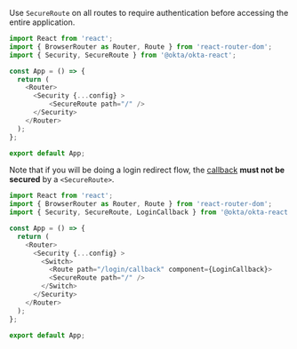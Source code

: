 Use `SecureRoute` on all routes to require authentication before accessing the entire application. 

```javascript
import React from 'react';
import { BrowserRouter as Router, Route } from 'react-router-dom';
import { Security, SecureRoute } from '@okta/okta-react';

const App = () => { 
  return (
    <Router>
      <Security {...config} >
          <SecureRoute path="/" />
      </Security>
    </Router>
  );
};

export default App;
```

Note that if you will be doing a login redirect flow, the [callback](/docs/guides/sign-users-out/angular/define-signout-callback/) **must not be secured** by a `<SecureRoute>`.

```javascript
import React from 'react';
import { BrowserRouter as Router, Route } from 'react-router-dom';
import { Security, SecureRoute, LoginCallback } from '@okta/okta-react';

const App = () => { 
  return (
    <Router>
      <Security {...config} >
        <Switch>
          <Route path="/login/callback" component={LoginCallback}>
          <SecureRoute path="/" />
        </Switch>
      </Security>
    </Router>
  );
};

export default App;
```
